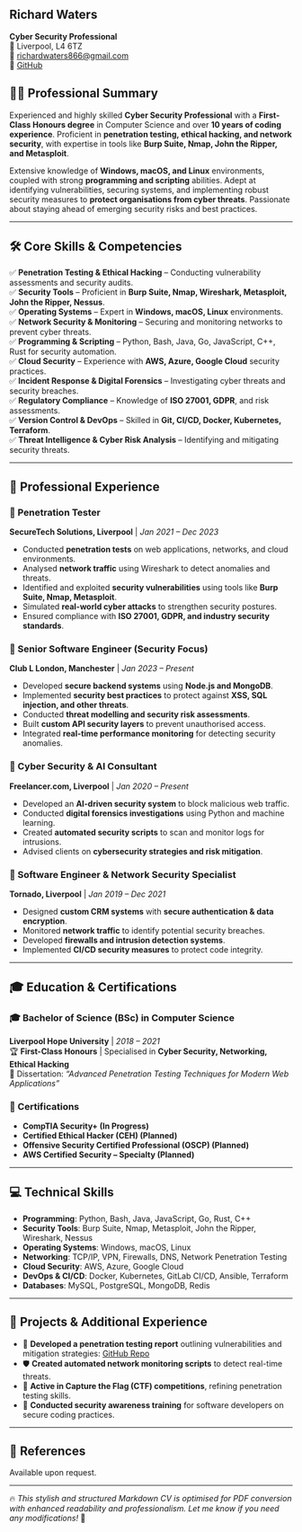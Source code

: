 ## **Richard Waters**

**Cyber Security Professional**  
📍 Liverpool, L4 6TZ  
📧 [richardwaters866@gmail.com](mailto:richardwaters866@gmail.com)  
🐙 [GitHub](https://github.com/richardwaters9049)

## **👨‍💻 Professional Summary**

Experienced and highly skilled **Cyber Security Professional** with a **First-Class Honours degree** in Computer Science and over **10 years of coding experience**. Proficient in **penetration testing, ethical hacking, and network security**, with expertise in tools like **Burp Suite, Nmap, John the Ripper, and Metasploit**.

Extensive knowledge of **Windows, macOS, and Linux** environments, coupled with strong **programming and scripting** abilities. Adept at identifying vulnerabilities, securing systems, and implementing robust security measures to **protect organisations from cyber threats**. Passionate about staying ahead of emerging security risks and best practices.

---

## **🛠 Core Skills & Competencies**

✅ **Penetration Testing & Ethical Hacking** – Conducting vulnerability assessments and security audits.  
✅ **Security Tools** – Proficient in **Burp Suite, Nmap, Wireshark, Metasploit, John the Ripper, Nessus**.  
✅ **Operating Systems** – Expert in **Windows, macOS, Linux** environments.  
✅ **Network Security & Monitoring** – Securing and monitoring networks to prevent cyber threats.  
✅ **Programming & Scripting** – Python, Bash, Java, Go, JavaScript, C++, Rust for security automation.  
✅ **Cloud Security** – Experience with **AWS, Azure, Google Cloud** security practices.  
✅ **Incident Response & Digital Forensics** – Investigating cyber threats and security breaches.  
✅ **Regulatory Compliance** – Knowledge of **ISO 27001, GDPR**, and risk assessments.  
✅ **Version Control & DevOps** – Skilled in **Git, CI/CD, Docker, Kubernetes, Terraform**.  
✅ **Threat Intelligence & Cyber Risk Analysis** – Identifying and mitigating security threats.

---

## **💼 Professional Experience**

### **🔹 Penetration Tester**

**SecureTech Solutions, Liverpool** | _Jan 2021 – Dec 2023_

- Conducted **penetration tests** on web applications, networks, and cloud environments.
- Analysed **network traffic** using Wireshark to detect anomalies and threats.
- Identified and exploited **security vulnerabilities** using tools like **Burp Suite, Nmap, Metasploit**.
- Simulated **real-world cyber attacks** to strengthen security postures.
- Ensured compliance with **ISO 27001, GDPR, and industry security standards**.

### **🔹 Senior Software Engineer (Security Focus)**

**Club L London, Manchester** | _Jan 2023 – Present_

- Developed **secure backend systems** using **Node.js and MongoDB**.
- Implemented **security best practices** to protect against **XSS, SQL injection, and other threats**.
- Conducted **threat modelling and security risk assessments**.
- Built **custom API security layers** to prevent unauthorised access.
- Integrated **real-time performance monitoring** for detecting security anomalies.

### **🔹 Cyber Security & AI Consultant**

**Freelancer.com, Liverpool** | _Jan 2020 – Present_

- Developed an **AI-driven security system** to block malicious web traffic.
- Conducted **digital forensics investigations** using Python and machine learning.
- Created **automated security scripts** to scan and monitor logs for intrusions.
- Advised clients on **cybersecurity strategies and risk mitigation**.

### **🔹 Software Engineer & Network Security Specialist**

**Tornado, Liverpool** | _Jan 2019 – Dec 2021_

- Designed **custom CRM systems** with **secure authentication & data encryption**.
- Monitored **network traffic** to identify potential security breaches.
- Developed **firewalls and intrusion detection systems**.
- Implemented **CI/CD security measures** to protect code integrity.

---

## **🎓 Education & Certifications**

### **🎓 Bachelor of Science (BSc) in Computer Science**

**Liverpool Hope University** | _2018 – 2021_  
🏆 **First-Class Honours** | Specialised in **Cyber Security, Networking, Ethical Hacking**  
📝 Dissertation: _“Advanced Penetration Testing Techniques for Modern Web Applications”_

### **📜 Certifications**

- **CompTIA Security+ (In Progress)**
- **Certified Ethical Hacker (CEH) (Planned)**
- **Offensive Security Certified Professional (OSCP) (Planned)**
- **AWS Certified Security – Specialty (Planned)**

---

## **💻 Technical Skills**

- **Programming**: Python, Bash, Java, JavaScript, Go, Rust, C++
- **Security Tools**: Burp Suite, Nmap, Metasploit, John the Ripper, Wireshark, Nessus
- **Operating Systems**: Windows, macOS, Linux
- **Networking**: TCP/IP, VPN, Firewalls, DNS, Network Penetration Testing
- **Cloud Security**: AWS, Azure, Google Cloud
- **DevOps & CI/CD**: Docker, Kubernetes, GitLab CI/CD, Ansible, Terraform
- **Databases**: MySQL, PostgreSQL, MongoDB, Redis

---

## **🚀 Projects & Additional Experience**

- 📌 **Developed a penetration testing report** outlining vulnerabilities and mitigation strategies: [GitHub Repo](https://github.com/richardwaters9049/pen-report)
- 🛡 **Created automated network monitoring scripts** to detect real-time threats.
- 🎯 **Active in Capture the Flag (CTF) competitions**, refining penetration testing skills.
- 📢 **Conducted security awareness training** for software developers on secure coding practices.

---

## **📌 References**

Available upon request.

---

🔥 _This stylish and structured Markdown CV is optimised for PDF conversion with enhanced readability and professionalism. Let me know if you need any modifications!_ 🚀
